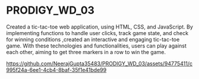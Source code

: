 # PRODIGY_WD_03

Created a tic-tac-toe web application, using HTML, CSS, and JavaScript. By implementing functions to handle user clicks, track game state, and check for winning conditions ,created an interactive and engaging tic-tac-toe game. With these technologies and functionalities, users can play against each other, aiming to get three markers in a row to win the game.








https://github.com/NeerajGupta35483/PRODIGY_WD_03/assets/94775411/c995f24a-6ee1-4cb4-8baf-35f1e41bde99

